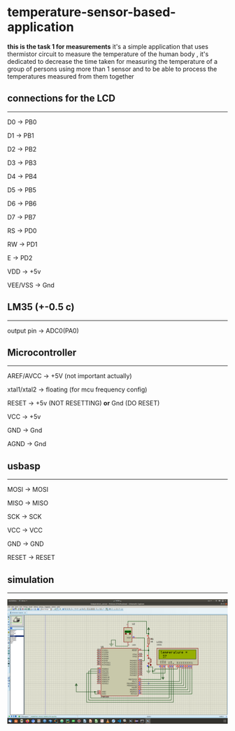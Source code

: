 # temperature-sensor-based-application

**this is the task 1 for measurements** it's a
simple application that uses thermistor circuit to measure the temperature of the human body , it's dedicated to decrease the time taken for measuring the temperature of a group of persons using more than 1 sensor and to be able to process the temperatures measured from them together

## connections for the LCD
----------------------------

D0 -> PB0

D1 -> PB1

D2 -> PB2

D3 -> PB3

D4 -> PB4

D5 -> PB5

D6 -> PB6

D7 -> PB7

RS -> PD0

RW -> PD1

E -> PD2

VDD -> +5v

VEE/VSS -> Gnd

## LM35 (+-0.5 c)
------------------
output pin -> ADC0(PA0)

## Microcontroller
--------------------

AREF/AVCC -> +5V (not important actually)

xtal1/xtal2 -> floating (for mcu frequency config)

RESET -> +5v (NOT RESETTING) **or** Gnd (DO RESET)

VCC -> +5v

GND -> Gnd

AGND -> Gnd

## usbasp
----------------

MOSI -> MOSI

MISO -> MISO

SCK -> SCK

VCC -> VCC

GND -> GND

RESET -> RESET

## simulation
---------------------
![simulation](simul.png)
